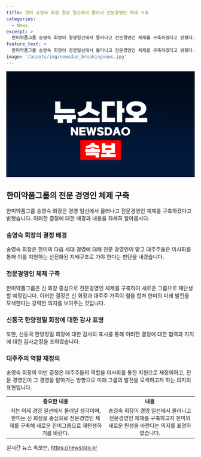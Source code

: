 ```yaml
---
title: 한미 송영숙 회장 경영 일선에서 물러나 전문경영인 체제 구축
categories:
  - News
excerpt: >
  한미약품그룹 송영숙 회장이 경영일선에서 물러나고 전문경영인 체제를 구축하겠다고 밝혔다. 이에 대해 신 회장이 이사회를 통해 전문경영인을 지원하는 선진화된 지배구조로 가야 한다는 결정을 내린 것으로 전해졌다. 이에 대주주 가족과 신 회장이 힘을 합쳐 새로운 한미그룹으로 재탄생할 것을 강조했다.
feature_text: >
  한미약품그룹 송영숙 회장이 경영일선에서 물러나고 전문경영인 체제를 구축하겠다고 밝혔다. 이에 대해 신 회장이 이사회를 통해 전문경영인을 지원하는 선진화된 지배구조로 가야 한다는 결정을 내린 것으로 전해졌다. 이에 대주주 가족과 신 회장이 힘을 합쳐 새로운 한미그룹으로 재탄생할 것을 강조했다.
image: '/assets/img/newsdao_breakingnews.jpg'
---
```


<p><img src="/assets/img/newsdao_breakingnews.jpg" alt="flaretime 속보" /></p>

<h2 data-ke-size="size26">한미약품그룹의 전문 경영인 체제 구축</h2>

<p data-ke-size="size16">한미약품그룹 송영숙 회장은 경영 일선에서 물러나고 전문경영인 체제를 구축하겠다고 밝혔습니다. 이러한 결정에 대한 배경과 내용을 자세히 알아봅시다.</p>

<h3>송영숙 회장의 결정 배경</h3>

<p data-ke-size="size16">송영숙 회장은 한미의 다음 세대 경영에 대해 전문 경영인이 맡고 대주주들은 이사회를 통해 이를 지원하는 선진화된 지배구조로 가야 한다는 판단을 내렸습니다.</p>

<h3>전문경영인 체제 구축</h3>

<p data-ke-size="size16">한미약품그룹은 신 회장 중심으로 전문경영인 체제를 구축하여 새로운 그룹으로 재탄생할 예정입니다. 이러한 결정은 신 회장과 대주주 가족이 힘을 합쳐 한미의 미래 발전을 모색한다는 강력한 의지를 보여주는 것입니다.</p>

<h3>신동국 한양정밀 회장에 대한 감사 표명</h3>

<p data-ke-size="size16">또한, 신동국 한양정밀 회장에 대한 감사의 표시를 통해 이러한 결정에 대한 협력과 지지에 대한 감사之정을 표하였습니다.</p>

<h3>대주주의 역할 재정의</h3>

<p data-ke-size="size16">송영숙 회장의 이번 결정은 대주주들의 역할을 이사회를 통한 지원으로 재정의하고, 전문 경영인이 그 경영을 맡아가는 방향으로 미래 그룹의 발전을 모색하고자 하는 의지의 표현입니다.</p>

<table>
    <tr>
        <td style="text-align: center; height: 17px;"><b>중요한 내용</b></td>
        <td style="text-align: center; height: 17px;"><b>내용</b></td>
    </tr>
    <tr>
        <td style="text-align: center;">저는 이제 경영 일선에서 물러날 생각이며, 한미는 신 회장을 중심으로 전문경영인 체제를 구축해 새로운 한미그룹으로 재탄생하기를 바란다.</td>
        <td style="text-align: center;">송영숙 회장이 경영 일선에서 물러나고 전문경영인 체제를 구축하고자 한미의 새로운 탄생을 바란다는 의지를 표명하였습니다.</td>
    </tr>
</table>
실시간 뉴스 속보는, <a href="https://newsdao.kr" rel="dofollow">https://newsdao.kr</a>


